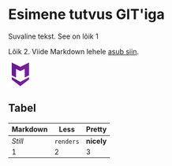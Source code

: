 # Esimene tutvus GIT'iga

Suvaline tekst. See on lõik 1

Lõik 2. Viide Markdown lehele [asub siin](https://github.com/adam-p/markdown-here/wiki/Markdown-Cheatsheet).

![alt text](https://github.com/adam-p/markdown-here/raw/master/src/common/images/icon48.png "pilt")


## Tabel
Markdown | Less | Pretty
--- | --- | ---
*Still* | `renders` | **nicely**
1 | 2 | 3